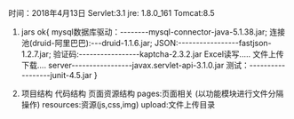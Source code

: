 时间：2018年4月13日
Servlet:3.1
jre: 1.8.0_161
Tomcat:8.5

1. jars
   ok{
   mysql数据库驱动：--------mysql-connector-java-5.1.38.jar;
       连接池(druid-阿里巴巴):---druid-1.1.6.jar;
   JSON:-----------------fastjson-1.2.7.jar;
        验证码:-----------------kaptcha-2.3.2.jar
   Excel读写.....
        文件上传下载....
   server-----------------javax.servlet-api-3.1.0.jar
        测试：------------------junit-4.5.jar
   }    
    
          
2. 项目结构
             代码结构
            页面资源结构
       pages:页面相关 (以功能模块进行文件分隔操作)
       resources:资源(js,css,img)
       upload:文件上传目录
          
          